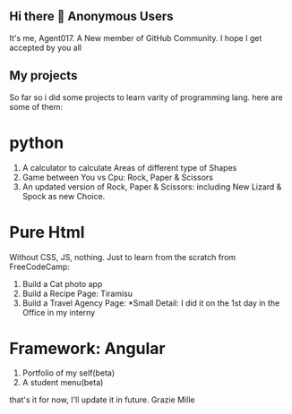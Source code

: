 ## Hi there 👋 Anonymous Users
It's me, Agent017. A New member of GitHub Community. I hope I get accepted by you all 

## My projects
So far so i did some projects to learn varity of programming lang.
here are some of them:
# python
1. A calculator to calculate Areas of different type of Shapes 
2. Game between You vs Cpu: Rock, Paper & Scissors
3. An updated version of Rock, Paper & Scissors: including New Lizard & Spock as new Choice.
# Pure Html
Without CSS, JS, nothing. Just to learn from the scratch from FreeCodeCamp:
1) Build a Cat photo app
2) Build a Recipe Page: Tiramisu
3) Build a Travel Agency Page: *Small Detail: I did it on the 1st day in the Office in my interny
# Framework: Angular
1) Portfolio of my self(beta)
2) A student menu(beta)

that's it for now, I'll update it in future. Grazie Mille
